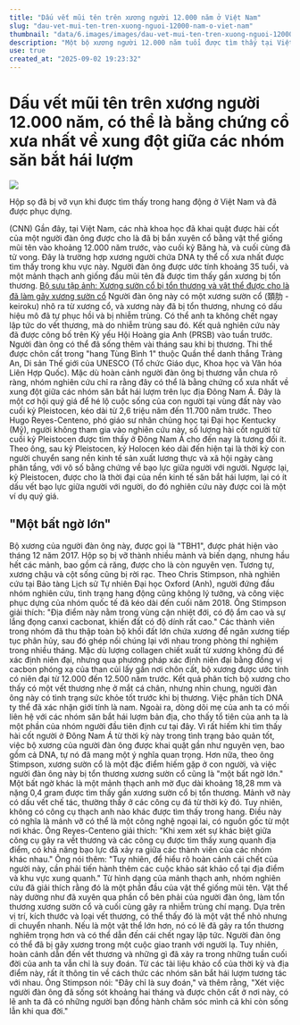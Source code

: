 ```yaml
---
title: "Dấu vết mũi tên trên xương người 12.000 năm ở Việt Nam"
slug: "dau-vet-mui-ten-tren-xuong-nguoi-12000-nam-o-viet-nam"
thumbnail: "data/6.images/images/dau-vet-mui-ten-tren-xuong-nguoi-12000-nam-o-viet-nam.webp"
description: "Một bộ xương người 12.000 năm tuổi được tìm thấy tại Việt Nam có dấu vết bị bắn bằng mũi tên, có thể là bằng chứng cổ xưa nhất về xung đột giữa các nhóm săn bắt hái lượm ở Đông Nam Á. Nghiên cứu này hé lộ cuộc sống thời kỳ cuối Pleistocen."
use: true
created_at: "2025-09-02 19:23:32"
---
```


# Dấu vết mũi tên trên xương người 12.000 năm, có thể là bằng chứng cổ xưa nhất về xung đột giữa các nhóm săn bắt hái lượm

![](/images/20250902-35237457-cnn-000-3-view.webp)

Hộp sọ đã bị vỡ vụn khi được tìm thấy trong hang động ở Việt Nam và đã được phục dựng.

(CNN) Gần đây, tại Việt Nam, các nhà khoa học đã khai quật được hài cốt của một người đàn ông được cho là đã bị bắn xuyên cổ bằng vật thể giống mũi tên vào khoảng 12.000 năm trước, vào cuối kỷ Băng hà, và cuối cùng đã tử vong. Đây là trường hợp xương người chứa DNA ty thể cổ xưa nhất được tìm thấy trong khu vực này. Người đàn ông được ước tính khoảng 35 tuổi, và một mảnh thạch anh giống đầu mũi tên đã được tìm thấy gần xương bị tổn thương.
[Bộ sưu tập ảnh: Xương sườn cổ bị tổn thương và vật thể được cho là đã làm gãy xương sườn cổ](https://www.cnn.co.jp/photo/l/slider/35237457/1304790.html?utm_source=yahoonews&utm_medium=news_distribution&utm_campaign=contents_distribution_ynews_photo)
Người đàn ông này có một xương sườn cổ (頚肋 - keiroku) nhô ra từ xương cổ, và xương này đã bị tổn thương, nhưng có dấu hiệu mô đã tự phục hồi và bị nhiễm trùng. Có thể anh ta không chết ngay lập tức do vết thương, mà do nhiễm trùng sau đó. Kết quả nghiên cứu này đã được công bố trên Kỷ yếu Hội Hoàng gia Anh (PRSB) vào tuần trước. Người đàn ông có thể đã sống thêm vài tháng sau khi bị thương. Thi thể được chôn cất trong "hang Tùng Bình 1" thuộc Quần thể danh thắng Tràng An, Di sản Thế giới của UNESCO (Tổ chức Giáo dục, Khoa học và Văn hóa Liên Hợp Quốc).
Mặc dù hoàn cảnh người đàn ông bị thương vẫn chưa rõ ràng, nhóm nghiên cứu chỉ ra rằng đây có thể là bằng chứng cổ xưa nhất về xung đột giữa các nhóm săn bắt hái lượm trên lục địa Đông Nam Á. Đây là một cơ hội quý giá để hé lộ cuộc sống của con người tại vùng đất này vào cuối kỷ Pleistocen, kéo dài từ 2,6 triệu năm đến 11.700 năm trước.
Theo Hugo Reyes-Centeno, phó giáo sư nhân chủng học tại Đại học Kentucky (Mỹ), người không tham gia vào nghiên cứu này, số lượng hài cốt người từ cuối kỷ Pleistocen được tìm thấy ở Đông Nam Á cho đến nay là tương đối ít.
Theo ông, sau kỷ Pleistocen, kỷ Holocen kéo dài đến hiện tại là thời kỳ con người chuyển sang nền kinh tế sản xuất lương thực và xã hội ngày càng phân tầng, với vô số bằng chứng về bạo lực giữa người với người. Ngược lại, kỷ Pleistocen, được cho là thời đại của nền kinh tế săn bắt hái lượm, lại có ít dấu vết bạo lực giữa người với người, do đó nghiên cứu này được coi là một ví dụ quý giá.

## "Một bất ngờ lớn"

Bộ xương của người đàn ông này, được gọi là "TBH1", được phát hiện vào tháng 12 năm 2017. Hộp sọ bị vỡ thành nhiều mảnh và biến dạng, nhưng hầu hết các mảnh, bao gồm cả răng, được cho là còn nguyên vẹn. Tương tự, xương chậu và cột sống cũng bị rời rạc. Theo Chris Stimpson, nhà nghiên cứu tại Bảo tàng Lịch sử Tự nhiên Đại học Oxford (Anh), người đứng đầu nhóm nghiên cứu, tình trạng hang động cũng không lý tưởng, và công việc phục dựng của nhóm quốc tế đã kéo dài đến cuối năm 2018.
Ông Stimpson giải thích: "Địa điểm này nằm trong vùng cận nhiệt đới, có độ ẩm cao và sự lắng đọng canxi cacbonat, khiến đất có độ dính rất cao."
Các thành viên trong nhóm đã thu thập toàn bộ khối đất lớn chứa xương để ngăn xương tiếp tục phân hủy, sau đó ghép nối chúng lại với nhau trong phòng thí nghiệm trong nhiều tháng. Mặc dù lượng collagen chiết xuất từ xương không đủ để xác định niên đại, nhưng qua phương pháp xác định niên đại bằng đồng vị cacbon phóng xạ của than củi lấy gần nơi chôn cất, bộ xương được ước tính có niên đại từ 12.000 đến 12.500 năm trước.
Kết quả phân tích bộ xương cho thấy có một vết thương nhẹ ở mắt cá chân, nhưng nhìn chung, người đàn ông này có tình trạng sức khỏe tốt trước khi bị thương. Việc phân tích DNA ty thể đã xác nhận giới tính là nam. Ngoài ra, dòng dõi mẹ của anh ta có mối liên hệ với các nhóm săn bắt hái lượm bản địa, cho thấy tổ tiên của anh ta là một phần của nhóm người đầu tiên định cư tại đây.
Vì rất hiếm khi tìm thấy hài cốt người ở Đông Nam Á từ thời kỳ này trong tình trạng bảo quản tốt, việc bộ xương của người đàn ông được khai quật gần như nguyên vẹn, bao gồm cả DNA, tự nó đã mang một ý nghĩa quan trọng. Hơn nữa, theo ông Stimpson, xương sườn cổ là một đặc điểm hiếm gặp ở con người, và việc người đàn ông này bị tổn thương xương sườn cổ cũng là "một bất ngờ lớn."
Một bất ngờ khác là một mảnh thạch anh mờ đục dài khoảng 18,28 mm và nặng 0,4 gram được tìm thấy gần xương sườn cổ bị tổn thương. Mảnh vỡ này có dấu vết chế tác, thường thấy ở các công cụ đá từ thời kỳ đó. Tuy nhiên, không có công cụ thạch anh nào khác được tìm thấy trong hang. Điều này có nghĩa là mảnh vỡ có thể là một công nghệ ngoại lai, có nguồn gốc từ một nơi khác.
Ông Reyes-Centeno giải thích: "Khi xem xét sự khác biệt giữa công cụ gây ra vết thương và các công cụ được tìm thấy xung quanh địa điểm, có khả năng bạo lực đã xảy ra giữa các thành viên của các nhóm khác nhau." Ông nói thêm: "Tuy nhiên, để hiểu rõ hoàn cảnh cái chết của người này, cần phải tiến hành thêm các cuộc khảo sát khảo cổ tại địa điểm và khu vực xung quanh."
Từ hình dạng của mảnh thạch anh, nhóm nghiên cứu đã giải thích rằng đó là một phần đầu của vật thể giống mũi tên. Vật thể này dường như đã xuyên qua phần cổ bên phải của người đàn ông, làm tổn thương xương sườn cổ và cuối cùng gây ra nhiễm trùng chí mạng. Dựa trên vị trí, kích thước và loại vết thương, có thể thấy đó là một vật thể nhỏ nhưng di chuyển nhanh. Nếu là một vật thể lớn hơn, nó có lẽ đã gây ra tổn thương nghiêm trọng hơn và có thể dẫn đến cái chết ngay lập tức.
Người đàn ông có thể đã bị gãy xương trong một cuộc giao tranh với người lạ. Tuy nhiên, hoàn cảnh dẫn đến vết thương và những gì đã xảy ra trong những tuần cuối đời của anh ta vẫn chỉ là suy đoán. Từ các tài liệu khảo cổ của thời kỳ và địa điểm này, rất ít thông tin về cách thức các nhóm săn bắt hái lượm tương tác với nhau.
Ông Stimpson nói: "Đây chỉ là suy đoán," và thêm rằng, "Xét việc người đàn ông đã sống sót khoảng hai tháng và được chôn cất ở nơi này, có lẽ anh ta đã có những người bạn đồng hành chăm sóc mình cả khi còn sống lẫn khi qua đời."